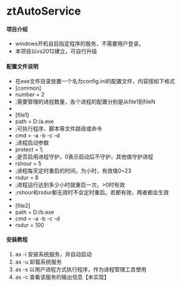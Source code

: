 # ztAutoService

#### 项目介绍

* windows开机自启指定程序的服务，不需要用户登录。
* 本项目以vs2012建立，可自行升级

#### 配置文件说明

* 在exe文件目录放置一个名为config.ini的配置文件，内容按如下格式
* [common]
* number = 2
* ;需要管理的进程数量，各个进程的配置分别是从file1到fileN
* 
* [file1]
* path = D:/a.exe
* ;可执行程序、脚本等文件路径或命令
* cmd = -a -b -c -d
* ;进程启动参数
* protect = 1;
* ;是否启用进程守护，0表示启动后不守护，其他值守护进程
* rshour = 5
* ;进程每天定时重启的时间，为小时，有效值0~23
* rsdur = 8
* ;进程运行达到多少小时就重启一次，>0时有效
* ;rshour和rsdur都无效时不会定时重启。若都有效，两者都会生效
* 
* [file2]
* path = D:/b.exe
* cmd = -a -b -c -d
* rsdur = 100


#### 安装教程

1. as -i 安装系统服务，并自动启动
2. as -u 卸载系统服务
3. as -s 以用户进程方式执行程序，作为进程管理工具使用
4. as -c 查看该服务的输出信息【未实现】
